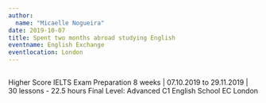 ```yaml
---
author:
  name: "Micaelle Nogueira"
date: 2019-10-07
title: Spent two months abroad studying English
eventname: English Exchange
eventlocation: London
---
```


## 

Higher Score IELTS Exam Preparation
8 weeks | 07.10.2019 to 29.11.2019 | 30 lessons - 22.5 hours
Final Level: Advanced C1
English School EC London